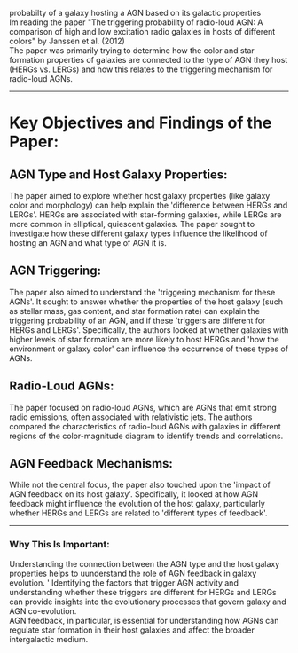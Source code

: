 probabilty of a galaxy hosting a AGN based on its galactic properties  
Im reading the paper "The triggering probability of radio-loud AGN: A comparison of high and low excitation radio galaxies in hosts of different colors" by Janssen et al. (2012)   
The paper was primarily trying to determine how the color and star formation properties of galaxies are connected to the type of AGN they host (HERGs vs. LERGs) and how this relates to the triggering mechanism for radio-loud AGNs.  

---

# Key Objectives and Findings of the Paper:

## AGN Type and Host Galaxy Properties:  
The paper aimed to explore whether host galaxy properties (like galaxy color and morphology) can help explain the 'difference between HERGs and LERGs'.
HERGs are associated with star-forming galaxies, while LERGs are more common in elliptical, quiescent galaxies. The paper sought to investigate how these different galaxy types influence the likelihood of hosting an AGN and what type of AGN it is.

## AGN Triggering:  
The paper also aimed to understand the 'triggering mechanism for these AGNs'. It sought to answer whether the properties of the host galaxy (such as stellar mass, gas content, and star formation rate) can explain the triggering probability of an AGN, and if these 'triggers are different for HERGs and LERGs'.
Specifically, the authors looked at whether galaxies with higher levels of star formation are more likely to host HERGs and 'how the environment or galaxy color' can influence the occurrence of these types of AGNs.

## Radio-Loud AGNs:  
The paper focused on radio-loud AGNs, which are AGNs that emit strong radio emissions, often associated with relativistic jets. The authors compared the characteristics of radio-loud AGNs with galaxies in different regions of the color-magnitude diagram to identify trends and correlations.

## AGN Feedback Mechanisms:  
While not the central focus, the paper also touched upon the 'impact of AGN feedback on its host galaxy'. Specifically, it looked at how AGN feedback might influence the evolution of the host galaxy, particularly whether HERGs and LERGs are related to 'different types of feedback'.

---

### Why This Is Important:  

Understanding the connection between the AGN type and the host galaxy properties helps to uunderstand the role of AGN feedback in galaxy evolution.  '
Identifying the factors that trigger AGN activity and understanding whether these triggers are different for HERGs and LERGs can provide insights into the evolutionary processes that govern galaxy and AGN co-evolution.  
AGN feedback, in particular, is essential for understanding how AGNs can regulate star formation in their host galaxies and affect the broader intergalactic medium.
